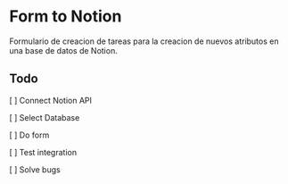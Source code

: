 # Form to Notion

Formulario de creacion de tareas para la creacion de nuevos atributos en una base de datos de Notion.

## Todo

[ ] Connect Notion API

[ ] Select Database 

[ ] Do form 

[ ] Test integration

[ ] Solve bugs